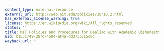 ```yaml
---
content_type: external-resource
external_url: http://web.mit.edu/policies/10/10.2.html
has_external_license_warning: true
license: https://en.wikipedia.org/wiki/All_rights_reserved
status: ''
title: MIT Policies and Procedures for Dealing with Academic Dishonesty
uid: b153c749-287c-4504-a84a-dd3735315c0c
wayback_url: ''
---
```

